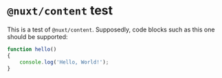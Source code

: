 # `@nuxt/content` test

This is a test of `@nuxt/content`. Supposedly, code blocks such as this one
should be supported:

```js
function hello()
{
    console.log('Hello, World!');
}
```
